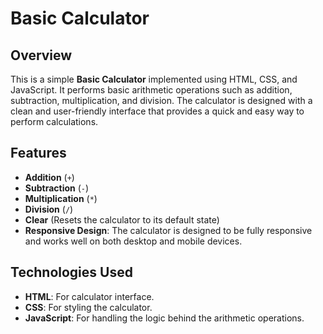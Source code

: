 # Basic Calculator

## Overview

This is a simple **Basic Calculator** implemented using HTML, CSS, and JavaScript. It performs basic arithmetic operations such as addition, subtraction, multiplication, and division. 
The calculator is designed with a clean and user-friendly interface that provides a quick and easy way to perform calculations.

## Features

- **Addition** (`+`)
- **Subtraction** (`-`)
- **Multiplication** (`*`)
- **Division** (`/`)
- **Clear** (Resets the calculator to its default state)
- **Responsive Design**: The calculator is designed to be fully responsive and works well on both desktop and mobile devices.

## Technologies Used

- **HTML**: For  calculator interface.
- **CSS**: For styling the calculator.
- **JavaScript**: For handling the logic behind the arithmetic operations.





